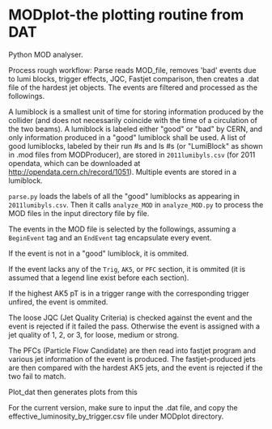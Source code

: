 # MODplot-the plotting routine from DAT 
Python MOD analyser. 

Process rough workflow: 
Parse reads MOD_file, removes 'bad' events due to lumi blocks, trigger effects, JQC, Fastjet comparison, then creates a .dat file of the hardest jet objects. The events are filtered and processed as the followings. 

A lumiblock is a smallest unit of time for storing information produced by the collider (and does not necessarily coincide with the time of a circulation of the two beams). A lumiblock is labeled either "good" or "bad" by CERN, and only information produced in a "good" lumiblock shall be used. A list of good lumiblocks, labeled by their run #s and ls #s (or "LumiBlock" as shown in .mod files from MODProducer), are stored in ```2011lumibyls.csv``` (for 2011 opendata, which can be downloaded at http://opendata.cern.ch/record/1051). Multiple events are stored in a lumiblock. 

```parse.py``` loads the labels of all the "good" lumiblocks as appearing in  ```2011lumibyls.csv```. Then it calls ```analyze_MOD``` in ```analyze_MOD.py``` to process the MOD files in the input directory file by file. 

The events in the MOD file is selected by the followings, assuming a ```BeginEvent``` tag and an ```EndEvent``` tag encapsulate every event. 

If the event is not in a "good" lumiblock, it is ommited. 

If the event lacks any of the ```Trig```, ```AK5```, or ```PFC``` section, it is ommited (it is assumed that a legend line exist before each section). 

If the highest AK5 pT is in a trigger range with the corresponding trigger unfired, the event is ommited. 

The loose JQC (Jet Quality Criteria) is checked against the event and the event is rejected if it failed the pass. Otherwise the event is assigned with a jet quality of 1, 2, or 3, for loose, medium or strong. 

The PFCs (Particle Flow Candidate) are then read into fastjet program and various jet information of the event is produced. The fastjet-produced jets are then compared with the hardest AK5 jets, and the event is rejected if the two fail to match. 

Plot_dat then generates plots from this 

For the current version, make sure to input the .dat file, and copy the effective_luminosity_by_trigger.csv file under MODplot directory. 

